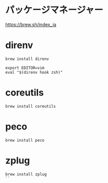 # パッケージマネージャー
https://brew.sh/index_ja

# direnv
```
brew install direnv

export EDITOR=vim
eval "$(direnv hook zsh)"
```

# coreutils
```
brew install coreutils
```
# peco
```
brew install peco
```

# zplug
```
brew install zplug
``
